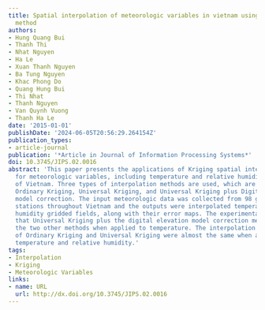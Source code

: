 ```yaml
---
title: Spatial interpolation of meteorologic variables in vietnam using the kriging
  method
authors:
- Hung Quang Bui
- Thanh Thi
- Nhat Nguyen
- Ha Le
- Xuan Thanh Nguyen
- Ba Tung Nguyen
- Khac Phong Do
- Quang Hung Bui
- Thi Nhat
- Thanh Nguyen
- Van Quynh Vuong
- Thanh Ha Le
date: '2015-01-01'
publishDate: '2024-06-05T20:56:29.264154Z'
publication_types:
- article-journal
publication: '*Article in Journal of Information Processing Systems*'
doi: 10.3745/JIPS.02.0016
abstract: 'This paper presents the applications of Kriging spatial interpolation methods
  for meteorologic variables, including temperature and relative humidity, in regions
  of Vietnam. Three types of interpolation methods are used, which are as follows:
  Ordinary Kriging, Universal Kriging, and Universal Kriging plus Digital Elevation
  model correction. The input meteorologic data was collected from 98 ground weather
  stations throughout Vietnam and the outputs were interpolated temperature and relative
  humidity gridded fields, along with their error maps. The experimental results showed
  that Universal Kriging plus the digital elevation model correction method outperformed
  the two other methods when applied to temperature. The interpolation effectiveness
  of Ordinary Kriging and Universal Kriging were almost the same when applied to both
  temperature and relative humidity.'
tags:
- Interpolation
- Kriging
- Meteorologic Variables
links:
- name: URL
  url: http://dx.doi.org/10.3745/JIPS.02.0016
---
```


